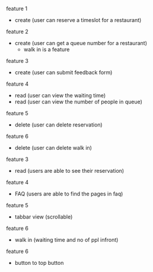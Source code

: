 feature 1 
- create (user can reserve a timeslot for a restaurant)

feature 2 
- create (user can get a queue number for a restaurant)
    - walk in is a feature 

feature 3 
- create (user can submit feedback form)

feature 4
- read (user can view the waiting time)
- read (user can view the number of people in queue)

feature 5 
- delete (user can delete reservation)

feature 6
- delete (user can delete walk in)

feature 3 
- read (users are able to see their reservation)

feature 4
- FAQ (users are able to find the pages in faq)

feature 5 
- tabbar view (scrollable)

feature 6
- walk in (waiting time and no of ppl infront)


feature 6 
- button to top button
